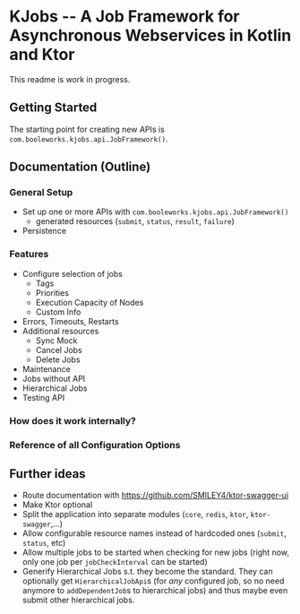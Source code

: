 # KJobs -- A Job Framework for Asynchronous Webservices in Kotlin and Ktor

This readme is work in progress.

## Getting Started

The starting point for creating new APIs is `com.booleworks.kjobs.api.JobFramework()`.

## Documentation (Outline)

### General Setup
- Set up one or more APIs with `com.booleworks.kjobs.api.JobFramework()`
  - generated resources (`submit`, `status`, `result`, `failure`)
- Persistence

### Features
- Configure selection of jobs
  - Tags
  - Priorities
  - Execution Capacity of Nodes
  - Custom Info
- Errors, Timeouts, Restarts
- Additional resources
  - Sync Mock
  - Cancel Jobs
  - Delete Jobs
- Maintenance
- Jobs without API
- Hierarchical Jobs
- Testing API

### How does it work internally?

### Reference of all Configuration Options

## Further ideas
- Route documentation with https://github.com/SMILEY4/ktor-swagger-ui
- Make Ktor optional
- Split the application into separate modules (`core`, `redis`, `ktor`, `ktor-swagger`,...)
- Allow configurable resource names instead of hardcoded ones (`submit`, `status`, etc)
- Allow multiple jobs to be started when checking for new jobs (right now, only one job per `jobCheckInterval` can be started)
- Generify Hierarchical Jobs s.t. they become the standard. They can optionally get `HierarchicalJobApi`s (for *any* configured job, so no need anymore to `addDependentJob`s to hierarchical jobs) and thus maybe even submit other hierarchical jobs.
